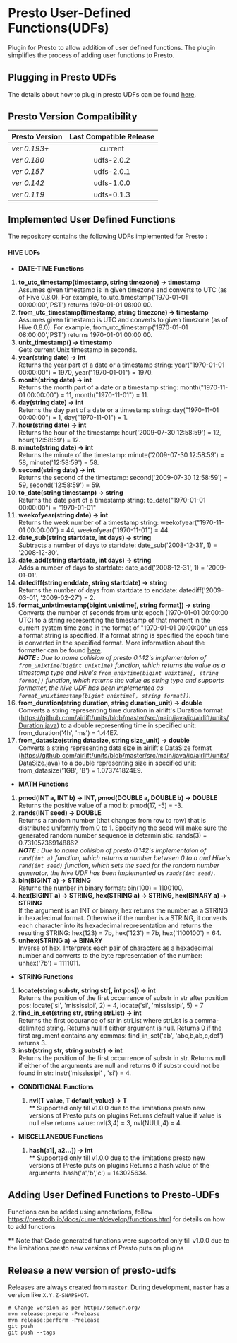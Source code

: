 <!--
{% comment %}
  Copyright (c) 2016. Qubole Inc
  Licensed under the Apache License, Version 2.0 (the "License");
  you may not use this file except in compliance with the License.
  You may obtain a copy of the License at

    http://www.apache.org/licenses/LICENSE-2.0

  Unless required by applicable law or agreed to in writing, software
  distributed under the License is distributed on an "AS IS" BASIS,
  WITHOUT WARRANTIES OR CONDITIONS OF ANY KIND, either express or implied.
  See the License for the specific language governing permissions and
  limitations under the License. See accompanying LICENSE file.
{% endcomment %}
-->
# Presto User-Defined Functions(UDFs)
Plugin for Presto to allow addition of user defined functions. The plugin simplifies the process of adding user functions to Presto.

## Plugging in Presto UDFs
The details about how to plug in presto UDFs can be found [here](https://www.qubole.com/blog/product/plugging-in-presto-udfs/?nabe=5695374637924352:1).

## Presto Version Compatibility

| Presto Version| Last Compatible Release|
| ------------- |:-------------:|
| _ver 0.193+_     | current    |
| _ver 0.180_      | udfs-2.0.2 |
| _ver 0.157_      | udfs-2.0.1 |
| _ver 0.142_      | udfs-1.0.0 |
| _ver 0.119_      | udfs-0.1.3 |

## Implemented User Defined Functions
The repository contains the following UDFs implemented for Presto :

#### HIVE UDFs
* **DATE-TIME Functions**
 1. **to_utc_timestamp(timestamp, string timezone) -> timestamp** <br />
      Assumes given timestamp is in given timezone and converts to UTC (as of Hive 0.8.0). For example, to_utc_timestamp('1970-01-01 00:00:00','PST') returns 1970-01-01 08:00:00.
 2. **from_utc_timestamp(timestamp, string timezone) -> timestamp**<br />
      Assumes given timestamp is UTC and converts to given timezone (as of Hive 0.8.0). For example, from_utc_timestamp('1970-01-01 08:00:00','PST') returns 1970-01-01 00:00:00.
 3. **unix_timestamp() -> timestamp**<br />
      Gets current Unix timestamp in seconds.
 4. **year(string date) -> int**<br />
      Returns the year part of a date or a timestamp string: year("1970-01-01 00:00:00") = 1970, year("1970-01-01") = 1970.
 5. **month(string date) -> int**<br />
      Returns the month part of a date or a timestamp string: month("1970-11-01 00:00:00") = 11, month("1970-11-01") = 11.
 6. **day(string date) -> int**<br />
      Returns the day part of a date or a timestamp string: day("1970-11-01 00:00:00") = 1, day("1970-11-01") = 1.
 7. **hour(string date) -> int**<br />
      Returns the hour of the timestamp: hour('2009-07-30 12:58:59') = 12, hour('12:58:59') = 12.
 8. **minute(string date) -> int**<br />
      Returns the minute of the timestamp: minute('2009-07-30 12:58:59') = 58, minute('12:58:59') = 58.
 9. **second(string date) -> int**<br />
      Returns the second of the timestamp: second('2009-07-30 12:58:59') = 59, second('12:58:59') = 59.
 10. **to_date(string timestamp) -> string**<br />
      Returns the date part of a timestamp string: to_date("1970-01-01 00:00:00") = "1970-01-01"
 11. **weekofyear(string date) -> int**<br />
      Returns the week number of a timestamp string: weekofyear("1970-11-01 00:00:00") = 44, weekofyear("1970-11-01") = 44.
 12. **date_sub(string startdate, int days) -> string**<br />
      Subtracts a number of days to startdate: date_sub('2008-12-31', 1) = '2008-12-30'.
 13. **date_add(string startdate, int days) -> string**<br />
      Adds a number of days to startdate: date_add('2008-12-31', 1) = '2009-01-01'.
 14. **datediff(string enddate, string startdate) -> string**<br />
      Returns the number of days from startdate to enddate: datediff('2009-03-01', '2009-02-27') = 2.
 15. **format_unixtimestamp(bigint unixtime[, string format]) -> string**<br />
      Converts the number of seconds from unix epoch (1970-01-01 00:00:00 UTC) to a string representing the timestamp of that moment in the current system time zone in the format of "1970-01-01 00:00:00" unless a format string is specified. If a format string is specified the epoch time is converted in the specified format. More information about the formatter can be found [here](https://docs.oracle.com/javase/8/docs/api/java/time/format/DateTimeFormatter.html).<br />
      _**NOTE :** Due to name collision of presto 0.142's implementaion of `from_unixtime(bigint unixtime)` function, which returns the value as a timestamp type and Hive's `from_unixtime(bigint unixtime[, string format])` function, which returns the value as string type and supports formatter, the hive UDF has been implemented as `format_unixtimestamp(bigint unixtime[, string format])`._
 16. **from_duration(string duration, string duration_unit) -> double**<br />
      Converts a string representing time duration in airlift's Duration format (https://github.com/airlift/units/blob/master/src/main/java/io/airlift/units/Duration.java) to a double representing time in specified unit: from_duration('4h', 'ms') = 1.44E7.
 17. **from_datasize(string datasize, string size_unit) -> double**<br />
       Converts a string representing data size in airlift's DataSize format (https://github.com/airlift/units/blob/master/src/main/java/io/airlift/units/DataSize.java) to a double representing size in specified unit: from_datasize('1GB', 'B') = 1.073741824E9.


* **MATH Functions**
 1. **pmod(INT a, INT b) -> INT, pmod(DOUBLE a, DOUBLE b) -> DOUBLE**<br />
      Returns the positive value of a mod b: pmod(17, -5) = -3.
 2. **rands(INT seed) -> DOUBLE**<br />
      Returns a random number (that changes from row to row) that is distributed uniformly from 0 to 1. Specifying the seed will make sure the generated random number sequence is deterministic: rands(3) = 0.731057369148862 <br />
      _**NOTE :** Due to name collision of presto 0.142's implementaion of `rand(int a)` function, which returns a number between 0 to a and Hive's `rand(int seed)` function, which sets the seed for the random number generator, the hive UDF has been implemented as `rands(int seed)`._
 3. **bin(BIGINT a) -> STRING**<br />
      Returns the number in binary format: bin(100) = 1100100.
 4. **hex(BIGINT a) -> STRING, hex(STRING a) -> STRING, hex(BINARY a) -> STRING**<br />
      If the argument is an INT or binary, hex returns the number as a STRING in hexadecimal format. Otherwise if the number is a STRING, it converts each character into its hexadecimal representation and returns the resulting STRING:  hex(123) = 7b, hex('123') = 7b, hex('1100100') = 64.
 5. **unhex(STRING a) -> BINARY**<br />
      Inverse of hex. Interprets each pair of characters as a hexadecimal number and converts to the byte representation of the number: unhex('7b') = 1111011.

* **STRING Functions**
 1. **locate(string substr, string str[, int pos]) -> int** <br />
      Returns the position of the first occurrence of substr in str after position pos: locate('si', 'mississipi', 2) = 4, locate('si', 'mississipi', 5) = 7
 2. **find_in_set(string str, string strList) -> int** <br />
      Returns the first occurance of str in strList where strList is a comma-delimited string. Returns null if either argument is null. Returns 0 if the first argument contains any commas:  find_in_set('ab', 'abc,b,ab,c,def') returns 3.
 3. **instr(string str, string substr) -> int** <br />
      Returns the position of the first occurrence of substr in str. Returns null if either of the arguments are null and returns 0 if substr could not be found in str: instr('mississipi' , 'si') = 4.

* **CONDITIONAL Functions**
  1. **nvl(T value, T default_value) -> T**<br/>
      ** Supported only till v1.0.0 due to the limitations presto new versions of Presto puts on plugins
      Returns default value if value is null else returns value: nvl(3,4) = 3, nvl(NULL,4) = 4.

* **MISCELLANEOUS Functions**
  1. **hash(a1[, a2...]) -> int**<br/>
      ** Supported only till v1.0.0 due to the limitations presto new versions of Presto puts on plugins
      Returns a hash value of the arguments. hash('a','b','c') = 143025634.

## Adding User Defined Functions to Presto-UDFs
 Functions can be added using annotations, follow https://prestodb.io/docs/current/develop/functions.html for details on how to add functions

  ** Note that Code generated functions were supported only till v1.0.0 due to the limitations presto new versions of Presto puts on plugins

## Release a new version of presto-udfs
Releases are always created from `master`. During development, `master`
has a version like `X.Y.Z-SNAPSHOT`.

    # Change version as per http://semver.org/
    mvn release:prepare -Prelease
    mvn release:perform -Prelease
    git push
    git push --tags
